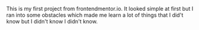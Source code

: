 
This is my first project from frontendmentor.io. 
It looked simple at first but I ran into some obstacles which made me learn  a lot of things that I did't know but I didn't know I didn't know.